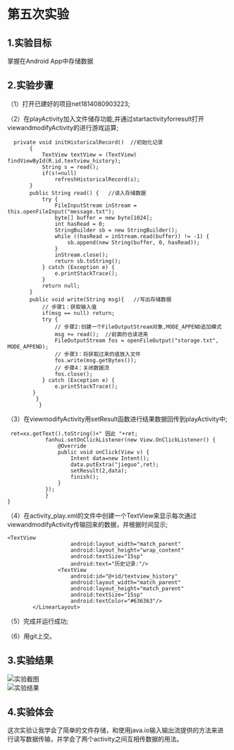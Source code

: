 # 第五次实验

## 1.实验目标
掌握在Android App中存储数据

## 2.实验步骤
（1）打开已建好的项目net1814080903223;      
      
（2）在playActivity加入文件储存功能,并通过startactivityforresult打开viewandmodifyActivity的进行游戏运算;       
```
  private void initHistoricalRecord()  //初始化记录
       {
           TextView textView = (TextView) findViewById(R.id.textview_history);
           String s = read();
           if(s!=null)
               refreshHistoricalRecord(s);
       }
       public String read() {   //读入存储数据
           try {
               FileInputStream inStream = this.openFileInput("message.txt");
               byte[] buffer = new byte[1024];
               int hasRead = 0;
               StringBuilder sb = new StringBuilder();
               while ((hasRead = inStream.read(buffer)) != -1) {
                   sb.append(new String(buffer, 0, hasRead));
               }
               inStream.close();
               return sb.toString();
           } catch (Exception e) {
               e.printStackTrace();
           }
           return null;
       }
       public void write(String msg){   //写出存储数据
           // 步骤1：获取输入值
           if(msg == null) return;
           try {
               // 步骤2:创建一个FileOutputStream对象,MODE_APPEND追加模式
               msg += read();  //前面的也读进来
               FileOutputStream fos = openFileOutput("storage.txt", MODE_APPEND);
               // 步骤3：将获取过来的值放入文件
               fos.write(msg.getBytes());
               // 步骤4：关闭数据流
               fos.close();
           } catch (Exception e) {
               e.printStackTrace();
        }
         }
          }
```  
（3）在viewmodifyActivity用setResult函数进行结果数据回传到playActivity中;    
```
 ret=xx.getText().toString()+" 因此 "+ret;
	        fanhui.setOnClickListener(new View.OnClickListener() {
	            @Override
	            public void onClick(View v) {
	                Intent data=new Intent();
	                data.putExtra("jieguo",ret);
	                setResult(2,data);
	                finish();
	            }
	        });
	        }
}
```
（4）在activity_play.xml的文件中创建一个TextView来显示每次通过viewandmodifyActivity传输回来的数据，并根据时间显示;    
```
<TextView
		            android:layout_width="match_parent"
		            android:layout_height="wrap_content"
		            android:textSize="15sp"
		            android:text="历史记录:"/>
		        <TextView
		            android:id="@+id/textview_history"
		            android:layout_width="match_parent"
		            android:layout_height="match_parent"
		            android:textSize="15sp"
		            android:textColor="#636363"/>
	    </LinearLayout>
```
（5）完成并运行成功;  

（6）用git上交。  

## 3.实验结果
![实验截图](https://github.com/wenzequan/android-labs-2020/blob/master/students/net1814080903223/shiyan501.png)  
![实验结果](https://github.com/wenzequan/android-labs-2020/blob/master/students/net1814080903223/shiyan502.png) 

## 4.实验体会
这次实验让我学会了简单的文件存储，和使用java.io输入输出流提供的方法来进行读写数据传输，并学会了两个activity之间互相传数据的用法。
